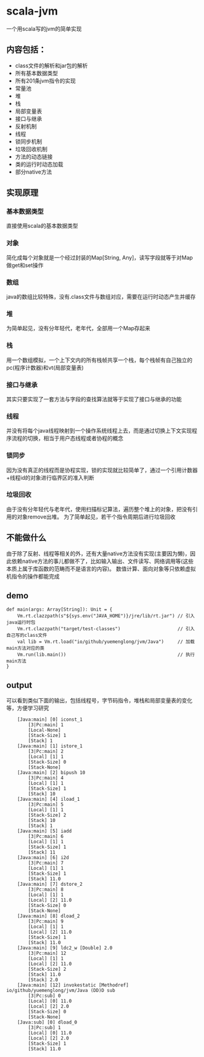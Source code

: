 # scala-jvm
一个用scala写的jvm的简单实现
## 内容包括：
* class文件的解析和jar包的解析
* 所有基本数据类型
* 所有201条jvm指令的实现
* 常量池
* 堆
* 栈
* 局部变量表
* 接口与继承
* 反射机制
* 线程
* 锁同步机制
* 垃圾回收机制
* 方法的动态链接
* 类的运行时动态加载
* 部分native方法
## 实现原理
### 基本数据类型
直接使用scala的基本数据类型
### 对象
简化成每个对象就是一个经过封装的Map[String, Any]，读写字段就等于对Map做get和set操作
### 数组
java的数组比较特殊，没有.class文件与数组对应，需要在运行时动态产生并缓存
### 堆
为简单起见，没有分年轻代，老年代，全部用一个Map存起来
### 栈
用一个数组模拟，一个上下文内的所有栈帧共享一个栈，每个栈帧有自己独立的pc(程序计数器)和vt(局部变量表)
### 接口与继承
其实只要实现了一套方法与字段的查找算法就等于实现了接口与继承的功能
### 线程
并没有将每个java线程映射到一个操作系统线程上去，而是通过切换上下文实现程序流程的切换，相当于用户态线程或者协程的概念
### 锁同步
因为没有真正的线程而是协程实现，锁的实现就比较简单了，通过一个引用计数器+线程id的对象进行临界区的准入判断
### 垃圾回收
由于没有分年轻代与老年代，使用扫描标记算法，遍历整个堆上的对象，把没有引用的对象remove出堆。
为了简单起见，若干个指令周期后进行垃圾回收
## 不能做什么
由于除了反射、线程等相关的外，还有大量native方法没有实现(主要因为懒)，因此依赖native方法的事儿都做不了，比如输入输出、文件读写、网络调用等(这些本质上属于库函数的范畴而不是语言的内容)。
数值计算、面向对象等只依赖虚拟机指令的操作都能完成
## demo

    def main(args: Array[String]): Unit = {
        Vm.rt.clazzpath(s"${sys.env("JAVA_HOME")}/jre/lib/rt.jar") // 引入java运行时包
        Vm.rt.clazzpath("target/test-classes")                     // 引入自己写的class文件
        val lib = Vm.rt.load("io/github/yuemenglong/jvm/Java")     // 加载main方法对应的类
        Vm.run(lib.main())                                         // 执行main方法
    }
## output
可以看到类似下面的输出，包括线程号，字节码指令，堆栈和局部变量表的变化等，方便学习研究

        [Java:main] [0] iconst_1
            [3|Pc:main] 1
            [Local-None]
            [Stack-Size] 1
            [Stack] 1
        [Java:main] [1] istore_1
            [3|Pc:main] 2
            [Local] [1] 1
            [Stack-Size] 0
            [Stack-None]
        [Java:main] [2] bipush 10
            [3|Pc:main] 4
            [Local] [1] 1
            [Stack-Size] 1
            [Stack] 10
        [Java:main] [4] iload_1
            [3|Pc:main] 5
            [Local] [1] 1
            [Stack-Size] 2
            [Stack] 10
            [Stack] 1
        [Java:main] [5] iadd
            [3|Pc:main] 6
            [Local] [1] 1
            [Stack-Size] 1
            [Stack] 11
        [Java:main] [6] i2d
            [3|Pc:main] 7
            [Local] [1] 1
            [Stack-Size] 1
            [Stack] 11.0
        [Java:main] [7] dstore_2
            [3|Pc:main] 8
            [Local] [1] 1
            [Local] [2] 11.0
            [Stack-Size] 0
            [Stack-None]
        [Java:main] [8] dload_2
            [3|Pc:main] 9
            [Local] [1] 1
            [Local] [2] 11.0
            [Stack-Size] 1
            [Stack] 11.0
        [Java:main] [9] ldc2_w [Double] 2.0
            [3|Pc:main] 12
            [Local] [1] 1
            [Local] [2] 11.0
            [Stack-Size] 2
            [Stack] 11.0
            [Stack] 2.0
        [Java:main] [12] invokestatic [Methodref] io/github/yuemenglong/jvm/Java (DD)D sub
            [3|Pc:sub] 0
            [Local] [0] 11.0
            [Local] [2] 2.0
            [Stack-Size] 0
            [Stack-None]
        [Java:sub] [0] dload_0
            [3|Pc:sub] 1
            [Local] [0] 11.0
            [Local] [2] 2.0
            [Stack-Size] 1
            [Stack] 11.0
